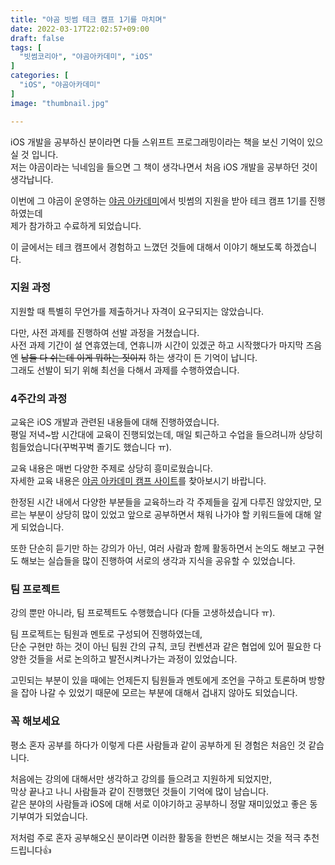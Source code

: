 ```yaml
---
title: "야곰 빗썸 테크 캠프 1기를 마치며"
date: 2022-03-17T22:02:57+09:00
draft: false
tags: [
  "빗썸코리아", "야곰아카데미", "iOS"
]
categories: [
  "iOS", "야곰아카데미"
]
image: "thumbnail.jpg"

---
```




iOS 개발을 공부하신 분이라면 다들 스위프트 프로그래밍이라는 책을 보신 기억이 있으실 것 입니다.  
저는 야곰이라는 닉네임을 들으면 그 책이 생각나면서 처음 iOS 개발을 공부하던 것이 생각납니다.

이번에 그 야곰이 운영하는 [야곰 아카데미](https://www.yagom-academy.kr/)에서 빗썸의 지원을 받아 테크 캠프 1기를 진행하였는데  
제가 참가하고 수료하게 되었습니다.

 이 글에서는 테크 캠프에서 경험하고 느꼈던 것들에 대해서 이야기 해보도록 하겠습니다.

### 지원 과정

지원할 때 특별히 무언가를 제출하거나 자격이 요구되지는 않았습니다.

다만, 사전 과제를 진행하여 선발 과정을 거쳤습니다.  
사전 과제 기간이 설 연휴였는데, 연휴니까 시간이 있겠군 하고 시작했다가 마지막 즈음엔 ~~남들 다 쉬는데 이게 뭐하는 짓이지~~ 하는 생각이 든 기억이 납니다.  
그래도 선발이 되기 위해 최선을 다해서 과제를 수행하였습니다.

### 4주간의 과정

교육은 iOS 개발과 관련된 내용들에 대해 진행하였습니다.  
평일 저녁~밤 시간대에 교육이 진행되었는데, 매일 퇴근하고 수업을 들으려니까 상당히 힘들었습니다(꾸벅꾸벅 졸기도 했습니다 ㅠ).

교육 내용은 매번 다양한 주제로 상당히 흥미로웠습니다.  
자세한 교육 내용은 [야곰 아카데미 캠프 사이트](https://www.yagom-academy.kr/bithumb-tech-camp)를 찾아보시기 바랍니다.

한정된 시간 내에서 다양한 부분들을 교육하느라 각 주제들을 깊게 다루진 않았지만, 모르는 부분이 상당히 많이 있었고 앞으로 공부하면서 채워 나가야 할 키워드들에 대해 알게 되었습니다.

또한 단순히 듣기만 하는 강의가 아닌, 여러 사람과 함께 활동하면서 논의도 해보고 구현도 해보는 실습들을 많이 진행하여 서로의 생각과 지식을 공유할 수 있었습니다.

### 팀 프로젝트

강의 뿐만 아니라, 팀 프로젝트도 수행했습니다 (다들 고생하셨습니다 ㅠ).

팀 프로젝트는 팀원과 멘토로 구성되어 진행하였는데,  
단순 구현만 하는 것이 아닌 팀원 간의 규칙, 코딩 컨벤션과 같은 협업에 있어 필요한 다양한 것들을 서로 논의하고 발전시켜나가는 과정이 있었습니다. 

고민되는 부분이 있을 때에는 언제든지 팀원들과 멘토에게 조언을 구하고 토론하며 방향을 잡아 나갈 수 있었기 때문에 모르는 부분에 대해서 겁내지 않아도 되었습니다.



### 꼭 해보세요

평소 혼자 공부를 하다가 이렇게 다른 사람들과 같이 공부하게 된 경험은 처음인 것 같습니다.

처음에는 강의에 대해서만 생각하고 강의를 들으려고 지원하게 되었지만,  
막상 끝나고 나니 사람들과 같이 진행했던 것들이 기억에 많이 남습니다.  
같은 분야의 사람들과 iOS에 대해 서로 이야기하고 공부하니 정말 재미있었고 좋은 동기부여가 되었습니다.

저처럼 주로 혼자 공부해오신 분이라면 이러한 활동을 한번은 해보시는 것을 적극 추천드립니다👍